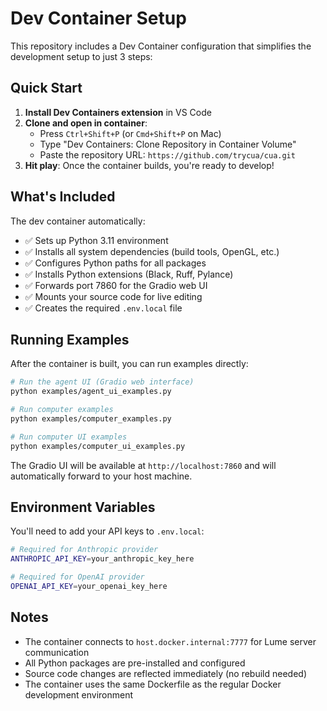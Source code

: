 # Dev Container Setup

This repository includes a Dev Container configuration that simplifies the development setup to just 3 steps:

## Quick Start

1. **Install Dev Containers extension** in VS Code
2. **Clone and open in container**: 
   - Press `Ctrl+Shift+P` (or `Cmd+Shift+P` on Mac)
   - Type "Dev Containers: Clone Repository in Container Volume"
   - Paste the repository URL: `https://github.com/trycua/cua.git`
3. **Hit play**: Once the container builds, you're ready to develop!

## What's Included

The dev container automatically:

- ✅ Sets up Python 3.11 environment
- ✅ Installs all system dependencies (build tools, OpenGL, etc.)
- ✅ Configures Python paths for all packages
- ✅ Installs Python extensions (Black, Ruff, Pylance)
- ✅ Forwards port 7860 for the Gradio web UI
- ✅ Mounts your source code for live editing
- ✅ Creates the required `.env.local` file

## Running Examples

After the container is built, you can run examples directly:

```bash
# Run the agent UI (Gradio web interface)
python examples/agent_ui_examples.py

# Run computer examples
python examples/computer_examples.py

# Run computer UI examples
python examples/computer_ui_examples.py
```

The Gradio UI will be available at `http://localhost:7860` and will automatically forward to your host machine.

## Environment Variables

You'll need to add your API keys to `.env.local`:

```bash
# Required for Anthropic provider
ANTHROPIC_API_KEY=your_anthropic_key_here

# Required for OpenAI provider
OPENAI_API_KEY=your_openai_key_here
```

## Notes

- The container connects to `host.docker.internal:7777` for Lume server communication
- All Python packages are pre-installed and configured
- Source code changes are reflected immediately (no rebuild needed)
- The container uses the same Dockerfile as the regular Docker development environment
